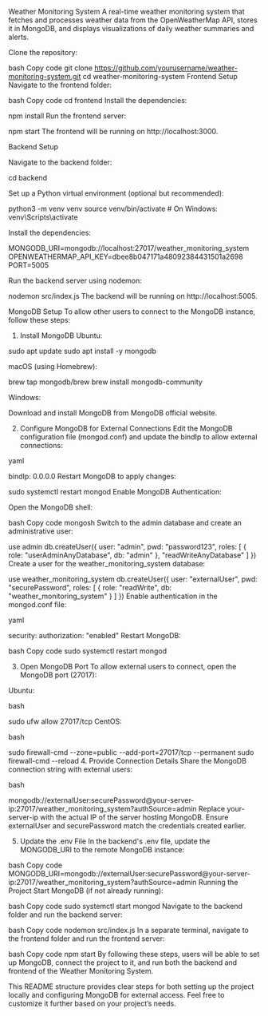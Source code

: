 Weather Monitoring System
A real-time weather monitoring system that fetches and processes weather data from the OpenWeatherMap API, stores it in MongoDB, and displays visualizations of daily weather summaries and alerts.


Clone the repository:

bash
Copy code
git clone https://github.com/yourusername/weather-monitoring-system.git
cd weather-monitoring-system
Frontend Setup
Navigate to the frontend folder:

bash
Copy code
cd frontend
Install the dependencies:


npm install
Run the frontend server:


npm start
The frontend will be running on http://localhost:3000.

Backend Setup


Navigate to the backend folder:

cd backend

Set up a Python virtual environment (optional but recommended):

python3 -m venv venv
source venv/bin/activate  # On Windows: venv\Scripts\activate

Install the dependencies:




MONGODB_URI=mongodb://localhost:27017/weather_monitoring_system
OPENWEATHERMAP_API_KEY=dbee8b047171a48092384431501a2698
PORT=5005

Run the backend server using nodemon:


nodemon src/index.js
The backend will be running on http://localhost:5005.

MongoDB Setup
To allow other users to connect to the MongoDB instance, follow these steps:

1. Install MongoDB
Ubuntu:


sudo apt update
sudo apt install -y mongodb

macOS (using Homebrew):

brew tap mongodb/brew
brew install mongodb-community

Windows:

Download and install MongoDB from MongoDB official website.

2. Configure MongoDB for External Connections
Edit the MongoDB configuration file (mongod.conf) and update the bindIp to allow external connections:

yaml

bindIp: 0.0.0.0
Restart MongoDB to apply changes:


sudo systemctl restart mongod
Enable MongoDB Authentication:

Open the MongoDB shell:

bash
Copy code
mongosh
Switch to the admin database and create an administrative user:



use admin
db.createUser({
  user: "admin",
  pwd: "password123",
  roles: [ { role: "userAdminAnyDatabase", db: "admin" }, "readWriteAnyDatabase" ]
})
Create a user for the weather_monitoring_system database:


use weather_monitoring_system
db.createUser({
  user: "externalUser",
  pwd: "securePassword",
  roles: [ { role: "readWrite", db: "weather_monitoring_system" } ]
})
Enable authentication in the mongod.conf file:

yaml

security:
  authorization: "enabled"
Restart MongoDB:

bash
Copy code
sudo systemctl restart mongod

3. Open MongoDB Port
To allow external users to connect, open the MongoDB port (27017):

Ubuntu:

bash

sudo ufw allow 27017/tcp
CentOS:

bash

sudo firewall-cmd --zone=public --add-port=27017/tcp --permanent
sudo firewall-cmd --reload
4. Provide Connection Details
Share the MongoDB connection string with external users:

bash

mongodb://externalUser:securePassword@your-server-ip:27017/weather_monitoring_system?authSource=admin
Replace your-server-ip with the actual IP of the server hosting MongoDB.
Ensure externalUser and securePassword match the credentials created earlier.

5. Update the .env File
In the backend's .env file, update the MONGODB_URI to the remote MongoDB instance:

bash
Copy code
MONGODB_URI=mongodb://externalUser:securePassword@your-server-ip:27017/weather_monitoring_system?authSource=admin
Running the Project
Start MongoDB (if not already running):

bash
Copy code
sudo systemctl start mongod
Navigate to the backend folder and run the backend server:

bash
Copy code
nodemon src/index.js
In a separate terminal, navigate to the frontend folder and run the frontend server:

bash
Copy code
npm start
By following these steps, users will be able to set up MongoDB, connect the project to it, and run both the backend and frontend of the Weather Monitoring System.

This README structure provides clear steps for both setting up the project locally and configuring MongoDB for external access. Feel free to customize it further based on your project’s needs.
